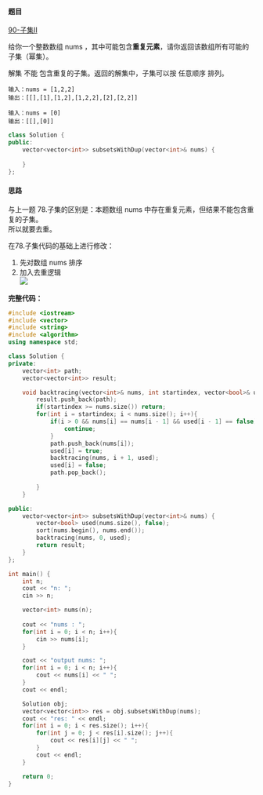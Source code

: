 <h4 id="fil2f">题目</h4>

[90-子集Ⅱ](https://leetcode.cn/problems/subsets-ii/)

给你一个整数数组 nums ，其中可能包含**重复元素**，请你返回该数组所有可能的 子集（幂集）。

解集 不能 包含重复的子集。返回的解集中，子集可以按 任意顺序 排列。

```plain
输入：nums = [1,2,2]
输出：[[],[1],[1,2],[1,2,2],[2],[2,2]]
```

```plain
输入：nums = [0]
输出：[[],[0]]
```

```cpp
class Solution {
public:
    vector<vector<int>> subsetsWithDup(vector<int>& nums) {
        
    }
};
```

<h4 id="ApTuM">思路</h4>

与上一题 78.子集的区别是：本题数组 nums 中存在重复元素，但结果不能包含重复的子集。  
所以就要去重。

在78.子集代码的基础上进行修改：

1. 先对数组 nums 排序
2. 加入去重逻辑  
![](http://cdn.notes.kamacoder.com/f71504b6-dab2-4565-af9b-f1d635876ba3.png)

**完整代码：**

```cpp
#include <iostream>
#include <vector>
#include <string>
#include <algorithm>
using namespace std;

class Solution {
private:
    vector<int> path;
    vector<vector<int>> result;

    void backtracing(vector<int>& nums, int startindex, vector<bool>& used){
        result.push_back(path);
        if(startindex >= nums.size()) return;
        for(int i = startindex; i < nums.size(); i++){
            if(i > 0 && nums[i] == nums[i - 1] && used[i - 1] == false){
                continue;
            }
            path.push_back(nums[i]);
            used[i] = true;
            backtracing(nums, i + 1, used);
            used[i] = false;
            path.pop_back();
            
        }
    }

public:
    vector<vector<int>> subsetsWithDup(vector<int>& nums) {
        vector<bool> used(nums.size(), false);
        sort(nums.begin(), nums.end());
        backtracing(nums, 0, used);
        return result;
    }
};

int main() {
    int n;
    cout << "n: ";
    cin >> n;

    vector<int> nums(n);
    
    cout << "nums : ";
    for(int i = 0; i < n; i++){
        cin >> nums[i];
    }

    cout << "output nums: ";
    for(int i = 0; i < n; i++){
        cout << nums[i] << " ";
    }
    cout << endl;

    Solution obj;
    vector<vector<int>> res = obj.subsetsWithDup(nums);
    cout << "res: " << endl;
    for(int i = 0; i < res.size(); i++){
        for(int j = 0; j < res[i].size(); j++){
            cout << res[i][j] << " ";
        }
        cout << endl;
    }

    return 0;
}

```

